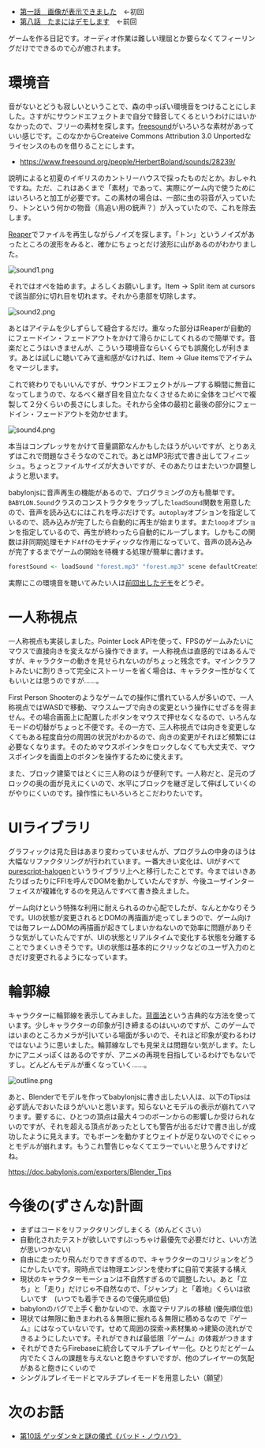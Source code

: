 * [第一話　画像が表示できました](http://qiita.com/hiruberuto/items/5321d8cebce7b87851f6)　←初回
* [第八話　たまにはデモします](http://qiita.com/hiruberuto/items/c1017d61978afbce6cc5)　←前回

ゲームを作る日記です。オーディオ作業は難しい理屈とか要らなくてフィーリングだけでできるので心が癒されます。


# 環境音

音がないとどうも寂しいということで、森の中っぽい環境音をつけることにしました。さすがにサウンドエフェクトまで自分で録音してくるというわけにはいかなかったので、フリーの素材を探します。[freesound](http://www.freesound.org)がいろいろな素材があっていい感じです。このなかからCreateive Commons Attribution 3.0 Unportedなライセンスのものを借りることにします。

* https://www.freesound.org/people/HerbertBoland/sounds/28239/

説明によると初夏のイギリスのカントリーハウスで採ったものだとか。おしゃれですね。ただ、これはあくまで「素材」であって、実際にゲーム内で使うためにはいろいろと加工が必要です。この素材の場合は、一部に虫の羽音が入っていたり、トンという何かの物音（鳥追い用の銃声？）が入っていたので、これを除去します。

[Reaper](http://www.reaper.fm/)でファイルを再生しながらノイズを探します。「トン」というノイズがあったところの波形をみると、確かにちょっとだけ波形に山があるのがわかりました。

![sound1.png](https://qiita-image-store.s3.amazonaws.com/0/64695/dadb4c03-2d12-85f4-1d08-09ea1a1f8b84.png)

それではオペを始めます。よろしくお願いします。Item -> Split item at cursorsで該当部分に切れ目を切れます。それから患部を切除します。

![sound2.png](https://qiita-image-store.s3.amazonaws.com/0/64695/b78b7652-810c-ad8d-90b4-a92b1f7ec6fd.png)

あとはアイテムを少しずらして縫合するだけ。重なった部分はReaperが自動的にフェードイン・フェードアウトをかけて滑らかにしてくれるので簡単です。音楽だとこうはいきませんが、こういう環境音ならいくらでも誤魔化しが利きます。あとは試しに聴いてみて違和感がなければ、Item -> Glue itemsでアイテムをマージします。


これで終わりでもいいんですが、サウンドエフェクトがループする瞬間に無音になってしまうので、なるべく継ぎ目を目立たなくさせるために全体をコピペで複製して２分くらいの長さにしました。それから全体の最初と最後の部分にフェードイン・フェードアウトを効かせます。

![sound4.png](https://qiita-image-store.s3.amazonaws.com/0/64695/b088e7fb-7456-b2cc-ec65-8e34c98c2692.png)

本当はコンプレッサをかけて音量調節なんかもしたほうがいいですが、とりあえずはこれで問題なさそうなのでこれで。あとはMP3形式で書き出してフィニッシュ。ちょっとファイルサイズが大きいですが、そのあたりはまたいつか調整しようと思います。

babylonjsに音声再生の機能があるので、プログラミングの方も簡単です。`BABYLON.Sound`クラスのコンストラクタをラップした`loadSound`関数を用意したので、音声を読み込むにはこれを呼ぶだけです。`autoplay`オプションを指定しているので、読み込みが完了したら自動的に再生が始まります。また`loop`オプションを指定しているので、再生が終わったら自動的にループします。しかもこの関数は非同期処理モナド`Aff`のモナディックな作用になっていて、音声の読み込みが完了するまでゲームの開始を待機する処理が簡単に書けます。

```haskell
forestSound <- loadSound "forest.mp3" "forest.mp3" scene defaultCreateSoundOptions { autoplay = true, loop = true }
```

実際にこの環境音を聴いてみたい人は[前回出したデモ](https://aratama.github.io/cubbit/)をどうぞ。




# 一人称視点

一人称視点も実装しました。Pointer Lock APIを使って、FPSのゲームみたいにマウスで直接向きを変えながら操作できます。一人称視点は直感的ではあるんですが、キャラクターの動きを見せられないのがちょっと残念です。マインクラフトみたいに割りきって完全にストーリーを省く場合は、キャラクター性がなくてもいいとは思うのですが……。

First Person Shooterのようなゲームでの操作に慣れている人が多いので、一人称視点ではWASDで移動、マウスムーブで向きの変更という操作にせざるを得ません。その場合画面上に配置したボタンをマウスで押せなくなるので、いろんなモードの切替がちょっと不便です。その一方で、三人称視点では向きを変更しなくてもある程度自分の周囲の状況がわかるので、向きの変更がそれほど頻繁には必要なくなります。そのためマウスポインタをロックしなくても大丈夫で、マウスポインタを画面上のボタンを操作するために使えます。

また、ブロック建築ではとくに三人称のほうが便利です。一人称だと、足元のブロックの奥の面が見えにくいので、水平にブロックを継ぎ足して伸ばしていくのがやりにくいのです。操作性にもいろいろとこだわりたいです。





# UIライブラリ

グラフィックは見た目はあまり変わっていませんが、プログラムの中身のほうは大幅なリファクタリングが行われています。一番大きい変化は、UIがすべて[purescript-halogen](https://github.com/slamdata/purescript-halogen)というライブラリ上へと移行したことです。今まではいきあたりばったりにFFIを呼んでDOMを動かしていたんですが、今後ユーザインターフェイスが複雑化するのを見込んですべて書き換えました。

ゲーム向けという特殊な利用に耐えられるのか心配でしたが、なんとかなりそうです。UIの状態が変更されるとDOMの再描画が走ってしまうので、ゲーム向けでは毎フレームDOMの再描画が起きてしまいかねないので効率に問題がありそうな気がしていたんですが、UIの状態とリアルタイムで変化する状態を分離することでうまくいきそうです。UIの状態は基本的にクリックなどのユーザ入力のときだけ変更されるようになっています。


# 輪郭線

キャラクターに輪郭線を表示してみました。[背面法](http://www.4gamer.net/games/216/G021678/20140703095/index_2.html)という古典的な方法を使っています。少しキャラクターの印象が引き締まるのはいいのですが、このゲームではいまのところカメラが引いている場面が多いので、それほど印象が変わるわけではないように思いました。輪郭線なしでも見栄えは問題ない気がします。たしかにアニメっぽくはあるのですが、アニメの再現を目指しているわけでもないですし。どんどんモデルが重くなっていく……。

![outline.png](https://qiita-image-store.s3.amazonaws.com/0/64695/6a5684c8-ef66-417f-394f-aff999ac128e.png)

あと、Blenderでモデルを作ってbabylonjsに書き出したい人は、以下のTipsは必ず読んでおいたほうがいいと思います。知らないとモデルの表示が崩れてハマります。要するに、ひとつの頂点は最大４つのボーンからの影響しか受けられないのですが、それを超える頂点があったとしても警告が出るだけで書き出しが成功したように見えます。でもボーンを動かすとウェイトが足りないのでぐにゃっとモデルが崩れます。もうこれ警告じゃなくてエラーでいいと思うんですけどね。

https://doc.babylonjs.com/exporters/Blender_Tips


# 今後の(ずさんな)計画

* まずはコードをリファクタリングしまくる（めんどくさい）
* 自動化されたテストが欲しいです(ぶっちゃけ最優先で必要だけと、いい方法が思いつかない)
* 自由に走ったり飛んだりできすぎるので、キャラクターのコリジョンをどうにかしたいです。現時点では物理エンジンを使わずに自前で実装する構え
* 現状のキャラクターモーションは不自然すぎるので調整したい。あと「立ち」と「走り」だけじゃ不自然なので、「ジャンプ」と「着地」くらいは欲しいです　(いつでも着手できるので優先順位低)
* babylonのバグで上手く動かないので、水面マテリアルの移植  (優先順位低)
* 現状では無限に動きまわれる＆無限に掘れる＆無限に積めるなので『ゲーム』にはなっていないです。せめて周囲の探索→素材集め→建築の流れができるようにしたいです。それができれば最低限『ゲーム』の体裁がつきます
* それができたらFirebaseに統合してマルチプレイヤー化。ひとりだとゲーム内でたくさんの課題を与えないと飽きやすいですが、他のプレイヤーの気配があると飽きにくいので
* シングルプレイモードとマルチプレイモードを用意したい（願望）

# 次のお話

* [第10話 ゲッダン☆と謎の儀式《バッド・ノウハウ》](http://qiita.com/hiruberuto/items/b1731c7b802cfc835b42)




